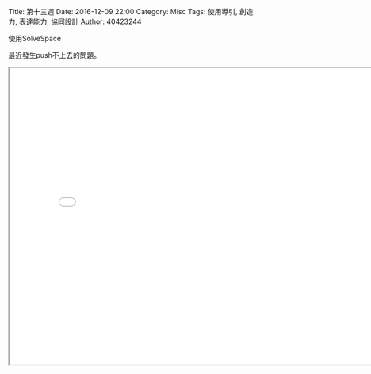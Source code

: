 Title: 第十三週
Date: 2016-12-09 22:00
Category: Misc
Tags: 使用導引, 創造力, 表達能力, 協同設計
Author: 40423244

<p>使用SolveSpace<p>

<!-- PELICAN_END_SUMMARY -->

最近發生push不上去的問題。

<iframe src="./../data/w13.html" width="800" height="600"></iframe> 

